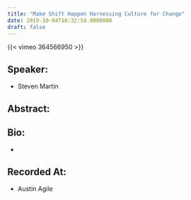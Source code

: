 ```yaml
---
title: "Make Shift Happen Harnessing Culture for Change"
date: 2019-10-04T16:32:54.0000000
draft: false
---
```


{{< vimeo 364566950 >}}

## Speaker:

 - Steven Martin

## Abstract:



## Bio:

 - 

## Recorded At:

 - Austin Agile

